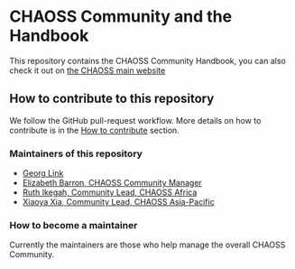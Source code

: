# CHAOSS Community and the Handbook

This repository contains the CHAOSS Community Handbook, you can also check it out on [the CHAOSS main website](https://chaoss.community/kbtopic/chaoss-community/)


## How to contribute to this repository

We follow the GitHub pull-request workflow. More details on how to contribute is in the [How to contribute](how-to-contribute/) section.

### Maintainers of this repository

* [Georg Link](https://github.com/GeorgLink)
* [Elizabeth Barron, CHAOSS Community Manager](https://github.com/ElizabethN)
* [Ruth Ikegah, Community Lead, CHAOSS Africa](https://github.com/Ruth-Ikegah)
* [Xiaoya Xia, Community Lead, CHAOSS Asia-Pacific](https://github.com/xiaoya-yaya)

### How to become a maintainer

Currently the maintainers are those who help manage the overall CHAOSS Community.
